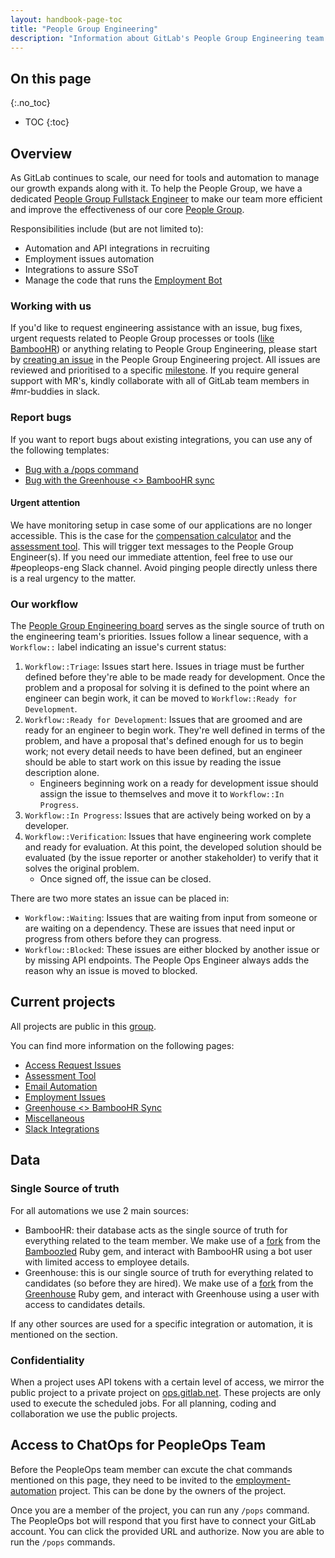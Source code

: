 ```yaml
---
layout: handbook-page-toc
title: "People Group Engineering"
description: "Information about GitLab's People Group Engineering team and its projects, workflow, and sources of data."
---
```


## On this page

{:.no_toc}

- TOC
{:toc}

## Overview

As GitLab continues to scale, our need for tools and automation to manage our growth expands
along with it. To help the People Group, we have a dedicated [People Group Fullstack Engineer](https://about.gitlab.com/job-families/people-ops/people-ops-fullstack-engineer/) to make our team more efficient and improve the effectiveness of our
core [People Group](/handbook/people-group/).

Responsibilities include (but are not limited to):

- Automation and API integrations in recruiting
- Employment issues automation
- Integrations to assure SSoT
- Manage the code that runs the [Employment Bot](https://gitlab.com/employment-bot)

### Working with us

If you'd like to request engineering assistance with an issue, bug fixes, urgent requests related to People Group processes
or tools ([like BambooHR](/handbook/people-group/#using-bamboohr)) or anything relating to People Group Engineering, please start by
[creating an issue](https://gitlab.com/gitlab-com/people-group/people-operations-engineering/issues/new)
in the People Group Engineering project. All issues are reviewed and prioritised to a specific [milestone](https://gitlab.com/groups/gitlab-com/people-group/peopleops-eng/-/milestones). If you require general support with MR's, kindly collaborate with all of GitLab team members in #mr-buddies in slack. 

### Report bugs

If you want to report bugs about existing integrations, you can use any of the following templates:
- [Bug with a /pops command](https://gitlab.com/gitlab-com/people-group/peopleops-eng/employment-automation/-/issues/new?issuable_template=bug_pops_command)
- [Bug with the Greenhouse <> BambooHR sync](https://gitlab.com/gitlab-com/people-group/peopleops-eng/employment-automation/-/issues/new?issuable_template=bug_with_greenhouse_bamboo_sync)

#### Urgent attention
We have monitoring setup in case some of our applications are no longer accessible. This is the case for the [compensation calculator](https://comp-calculator.gitlab.net/) and the [assessment tool](https://assessment.gitlab.net/). This will trigger text messages to the People Group Engineer(s). If you need our immediate attention, feel free to use our #peopleops-eng Slack channel. Avoid pinging people directly unless there is a real urgency to the matter.

### Our workflow

The [People Group Engineering board](https://gitlab.com/gitlab-com/people-group/people-operations-engineering/-/boards/1312849)
serves as the single source of truth on the engineering team's priorities. Issues follow a linear sequence, with a `Workflow::`
label indicating an issue's current status:

1. `Workflow::Triage`: Issues start here. Issues in triage must be further defined before they're able to
   be made ready for development. Once the problem and a proposal for solving it is defined to the point where an
   engineer can begin work, it can be moved to `Workflow::Ready for Development`.
1. `Workflow::Ready for Development`: Issues that are groomed and are ready for an engineer to begin work. They're
   well defined in terms of the problem, and have a proposal that's defined enough for us to begin work; not every detail
   needs to have been defined, but an engineer should be able to start work on this issue by reading the issue description alone.
   - Engineers beginning work on a ready for development issue should assign the issue to themselves and move it to `Workflow::In Progress`.
1. `Workflow::In Progress`: Issues that are actively being worked on by a developer.
1. `Workflow::Verification`: Issues that have engineering work complete and ready for evaluation. At this point, the developed solution
   should be evaluated (by the issue reporter or another stakeholder) to verify that it solves the original problem.
   - Once signed off, the issue can be closed.

There are two more states an issue can be placed in:
- `Workflow::Waiting`: Issues that are waiting from input from someone or are waiting on a dependency. These are
   issues that need input or progress from others before they can progress.
- `Workflow::Blocked`: These issues are either blocked by another issue or by missing API endpoints. The People
Ops Engineer always adds the reason why an issue is moved to blocked.

## Current projects

All projects are public in this [group](https://gitlab.com/gitlab-com/people-group/peopleops-eng/).

You can find more information on the following pages:
- [Access Request Issues](/handbook/people-group/engineering/access-requests-issues)
- [Assessment Tool](/handbook/people-group/engineering/assessment-tool)
- [Email Automation](/handbook/people-group/engineering/email-automation)
- [Employment Issues](/handbook/people-group/engineering/employment-issues)
- [Greenhouse <> BambooHR Sync](/handbook/people-group/engineering/gh-bhr-sync)
- [Miscellaneous](/handbook/people-group/engineering/miscellaneous)
- [Slack Integrations](/handbook/people-group/engineering/slack-integrations)

## Data

### Single Source of truth

For all automations we use 2 main sources:
-  BambooHR: their database acts as the single source of truth for everything related to the team
member. We make use of a [fork](https://gitlab.com/gitlab-com/people-ops/bamboozled/) from the
[Bamboozled](https://github.com/Skookum/bamboozled) Ruby gem, and interact with BambooHR using a
 bot user with limited access to employee details.
 - Greenhouse: this is our single source of truth for everything related to candidates (so before
 they are hired). We make use of a [fork](https://gitlab.com/gitlab-com/people-group/peopleops-eng/greenhouse_io/) from the
[Greenhouse](https://github.com/grnhse/greenhouse_io) Ruby gem, and interact with Greenhouse using a
 user with access to candidates details.

If any other sources are used for a specific integration or automation, it is mentioned on the section.

### Confidentiality

When a project uses API tokens with a certain level of access, we mirror
the public project to a private project on [ops.gitlab.net](https://ops.gitlab.net/).
These projects are only used to execute the scheduled jobs. For all planning, coding
and collaboration we use the public projects.

## Access to ChatOps for PeopleOps Team

Before the PeopleOps team member can excute the chat commands mentioned on this page, they need
to be invited to the [employment-automation](https://ops.gitlab.net/gitlab-people-engineering/employment-automation/)
project. This can be done by the owners of the project.

Once you are a member of the project, you can run any `/pops` command. The PeopleOps bot will respond that you
first have to connect your GitLab account. You can click the provided URL and authorize. Now you are able to run
the `/pops` commands.

